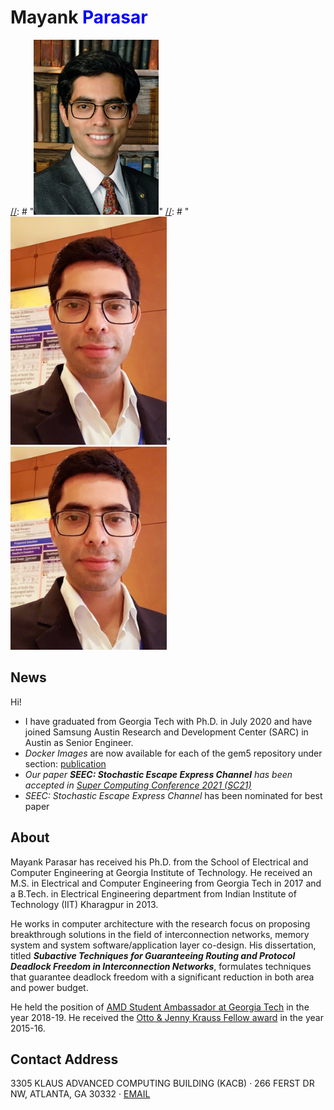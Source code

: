 # Mayank <span style="color:blue">Parasar</span><br>

[//]: # "![alt text](profile2.jpg)"

[//]: # "<img src="profile2.jpg" width="200">"
[//]: # "<img src="profile8.jpeg" width="250">"
<img src="profile9.jpeg" width="250">

[//]: # "(![Drag Racing](profile2.jpg)"

[//]: # "[I'm an inline-style link with title](profile2.jpg)"

[//]: # "For full documentation visit [mkdocs.org](https://mkdocs.org)."

News
-------
Hi! 

* I have graduated from Georgia Tech with Ph.D. in July 2020 and have joined Samsung Austin Research and Development Center (SARC) in Austin as Senior Engineer.
* _Docker Images_ are now available for each of the gem5 repository under section: [publication](publication.md)
* <em>Our paper <b>SEEC: Stochastic Escape Express Channel</b> has been accepted in <a href="https://sc21.supercomputing.org/">Super Computing Conference 2021 (SC21)</a></em>
* <em>SEEC: Stochastic Escape Express Channel</em> has been nominated for best paper


About
-------
Mayank Parasar has received his Ph.D. from the School of Electrical and Computer Engineering at Georgia Institute of Technology. He received an M.S. in Electrical and Computer Engineering from Georgia Tech in 2017 and a B.Tech. in Electrical Engineering department from Indian Institute of Technology (IIT) Kharagpur in 2013.

He works in computer architecture with the research focus on proposing breakthrough solutions in the field of interconnection networks, memory system and system software/application layer co-design. His dissertation, titled **_Subactive Techniques for Guaranteeing Routing and Protocol Deadlock Freedom in Interconnection Networks_**, formulates techniques that guarantee deadlock freedom with a significant reduction in both area and power budget.

He held the position of <u>AMD Student Ambassador at Georgia Tech</u> in the year 2018-19. He received the <u>Otto & Jenny Krauss Fellow award</u> in the year 2015-16.


Contact Address
-------
3305 KLAUS ADVANCED COMPUTING BUILDING (KACB) · 266 FERST DR NW, ATLANTA, GA 30332 · [EMAIL](mailto:mparasar3@gatech.edu)